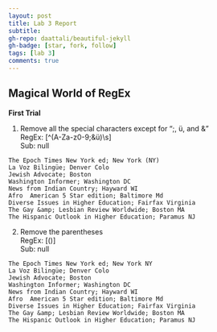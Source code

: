 ```yaml
---
layout: post
title: Lab 3 Report
subtitle:
gh-repo: daattali/beautiful-jekyll
gh-badge: [star, fork, follow]
tags: [lab 3]
comments: true
---
```


## Magical World of RegEx

**First Trial**

1. Remove all the special characters except for “;, ü, and &”<br/>
RegEx: [^(A-Za-z0-9;&ü)\s]<br/>
Sub: null<br/>

`````
The Epoch Times New York ed; New York (NY)
La Voz Bilingüe; Denver Colo
Jewish Advocate; Boston
Washington Informer; Washington DC
News from Indian Country; Hayward WI
Afro  American 5 Star edition; Baltimore Md
Diverse Issues in Higher Education; Fairfax Virginia
The Gay &amp; Lesbian Review Worldwide; Boston MA
The Hispanic Outlook in Higher Education; Paramus NJ
`````

2. Remove the parentheses<br/>
RegEx: [()]<br/>
Sub: null<br/>
`````
The Epoch Times New York ed; New York NY
La Voz Bilingüe; Denver Colo
Jewish Advocate; Boston
Washington Informer; Washington DC
News from Indian Country; Hayward WI
Afro  American 5 Star edition; Baltimore Md
Diverse Issues in Higher Education; Fairfax Virginia
The Gay &amp; Lesbian Review Worldwide; Boston MA
The Hispanic Outlook in Higher Education; Paramus NJ
`````
